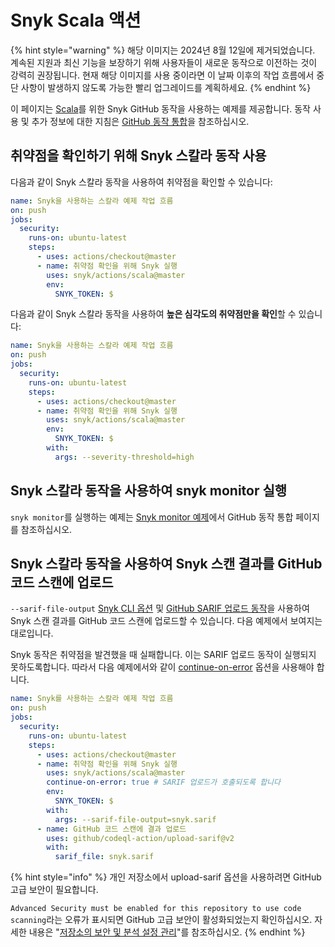 # Snyk Scala 액션

{% hint style="warning" %}
해당 이미지는 2024년 8월 12일에 제거되었습니다. 계속된 지원과 최신 기능을 보장하기 위해 사용자들이 새로운 동작으로 이전하는 것이 강력히 권장됩니다. 현재 해당 이미지를 사용 중이라면 이 날짜 이후의 작업 흐름에서 중단 사항이 발생하지 않도록 가능한 빨리 업그레이드를 계획하세요.
{% endhint %}

이 페이지는 [Scala](https://github.com/snyk/actions/tree/master/scala)를 위한 Snyk GitHub 동작을 사용하는 예제를 제공합니다. 동작 사용 및 추가 정보에 대한 지침은 [GitHub 동작 통합](https://docs.snyk.io/integrations/ci-cd-integrations/github-actions-integration)을 참조하십시오.

## 취약점을 확인하기 위해 Snyk 스칼라 동작 사용

다음과 같이 Snyk 스칼라 동작을 사용하여 취약점을 확인할 수 있습니다:

```yaml
name: Snyk을 사용하는 스칼라 예제 작업 흐름
on: push
jobs:
  security:
    runs-on: ubuntu-latest
    steps:
      - uses: actions/checkout@master
      - name: 취약점 확인을 위해 Snyk 실행
        uses: snyk/actions/scala@master
        env:
          SNYK_TOKEN: $
```

다음과 같이 Snyk 스칼라 동작을 사용하여 **높은 심각도의 취약점만을 확인**할 수 있습니다:

```yaml
name: Snyk을 사용하는 스칼라 예제 작업 흐름
on: push
jobs:
  security:
    runs-on: ubuntu-latest
    steps:
      - uses: actions/checkout@master
      - name: 취약점 확인을 위해 Snyk 실행
        uses: snyk/actions/scala@master
        env:
          SNYK_TOKEN: $
        with:
          args: --severity-threshold=high
```

## Snyk 스칼라 동작을 사용하여 snyk monitor 실행

`snyk monitor`를 실행하는 예제는 [Snyk monitor 예제](https://docs.snyk.io/integrations/ci-cd-integrations/github-actions-integration#snyk-monitor-example)에서 GitHub 동작 통합 페이지를 참조하십시오.

## Snyk 스칼라 동작을 사용하여 Snyk 스캔 결과를 GitHub 코드 스캔에 업로드

`--sarif-file-output` [Snyk CLI 옵션](https://docs.snyk.io/snyk-cli/cli-reference) 및 [GitHub SARIF 업로드 동작](https://docs.github.com/en/code-security/secure-coding/uploading-a-sarif-file-to-github)을 사용하여 Snyk 스캔 결과를 GitHub 코드 스캔에 업로드할 수 있습니다. 다음 예제에서 보여지는 대로입니다.

Snyk 동작은 취약점을 발견했을 때 실패합니다. 이는 SARIF 업로드 동작이 실행되지 못하도록합니다. 따라서 다음 예제에서와 같이 [continue-on-error](https://docs.github.com/en/actions/reference/workflow-syntax-for-github-actions#jobsjob_idstepscontinue-on-error) 옵션을 사용해야 합니다.

```yaml
name: Snyk를 사용하는 스칼라 예제 작업 흐름
on: push
jobs:
  security:
    runs-on: ubuntu-latest
    steps:
      - uses: actions/checkout@master
      - name: 취약점 확인을 위해 Snyk 실행
        uses: snyk/actions/scala@master
        continue-on-error: true # SARIF 업로드가 호출되도록 합니다
        env:
          SNYK_TOKEN: $
        with:
          args: --sarif-file-output=snyk.sarif
      - name: GitHub 코드 스캔에 결과 업로드
        uses: github/codeql-action/upload-sarif@v2
        with:
          sarif_file: snyk.sarif
```

{% hint style="info" %}
개인 저장소에서 upload-sarif 옵션을 사용하려면 GitHub 고급 보안이 필요합니다.

`Advanced Security must be enabled for this repository to use code scanning`라는 오류가 표시되면 GitHub 고급 보안이 활성화되었는지 확인하십시오. 자세한 내용은 "[저장소의 보안 및 분석 설정 관리](https://docs.github.com/en/repositories/managing-your-repositorys-settings-and-features/enabling-features-for-your-repository/managing-security-and-analysis-settings-for-your-repository)"를 참조하십시오.
{% endhint %}
